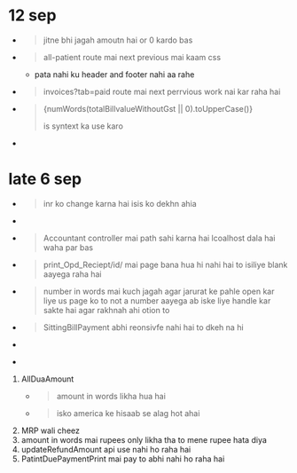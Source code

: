 # 12 sep 
- > jitne bhi jagah amoutn hai or 0 kardo bas 
- > all-patient route mai next previous mai kaam css
    - pata nahi ku header and footer nahi aa rahe 
- > invoices?tab=paid  route mai next perrvious work nai kar raha hai 
- ><p className="m-0">{numWords(totalBillvalueWithoutGst || 0).toUpperCase()}</p> is syntext ka use karo
- > 


# late 6 sep
- > inr ko change karna hai isis ko dekhn ahia 
- > 

- > Accountant controller mai path sahi karna hai lcoalhost dala hai waha par bas 
- > print_Opd_Reciept/id/ mai page bana hua hi nahi hai to isiliye blank aayega raha hai
- > number in words mai kuch jagah agar jarurat ke pahle open kar liye us page ko to not a number aayega ab iske liye handle kar sakte hai agar rakhnah ahi otion to 
- > SittingBillPayment abhi reonsivfe nahi hai to dkeh na hi
- > 
- > 

1. AllDuaAmount 
    - > amount in words likha hua hai 
    - > isko america ke hisaab se alag hot ahai 
2. MRP wali cheez
3. amount in words mai rupees only likha tha to mene rupee hata diya 
4. updateRefundAmount api use nahi ho raha hai 
5. PatintDuePaymentPrint mai pay to abhi nahi ho raha hai 